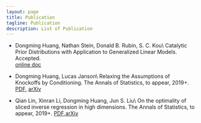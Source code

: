 ```yaml
---
layout: page
title: Publication
tagline: Publication
description: List of Publication
---
```


- Dongming Huang, Nathan Stein, Donald B. Rubin, S. C. Kou\\
Catalytic Prior Distributions with Application to Generalized Linear Models. Accepted.  
[online doc](https://drive.google.com/open?id=18q2l2sEatr-LISHm_2fY4S95kbEGi5MQ)


- Dongming Huang, Lucas Janson\\
Relaxing the Assumptions of Knockoffs by Conditioning. The Annals of Statistics, to appear, 2019+. 
[PDF](cknockoff.pdf), [arXiv](https://arxiv.org/abs/1903.02806)


- Qian Lin, Xinran Li, Dongming Huang, Jun S. Liu\\
On the optimality of sliced inverse regression in high dimensions. The Annals of Statistics, to appear, 2019+. [PDF](https://www.e-publications.org/ims/submission/AOS/user/submissionFile/35677?confirm=af74fff9),[arXiv](https://arxiv.org/abs/1701.06009)


